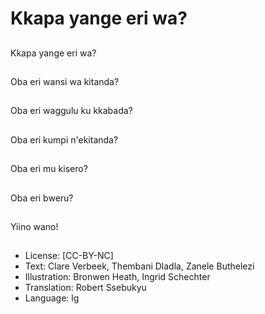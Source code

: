 # Kkapa yange eri wa?

##
Kkapa yange eri wa?

##
Oba eri wansi wa
kitanda?

##
Oba eri waggulu ku
kkabada?

##
Oba eri kumpi
n'ekitanda?

##
Oba eri mu kisero?

##
Oba eri bweru?

##
Yiino wano!

##
* License: [CC-BY-NC]
* Text: Clare Verbeek, Thembani Dladla, Zanele Buthelezi
* Illustration: Bronwen Heath, Ingrid Schechter
* Translation: Robert Ssebukyu
* Language: lg
